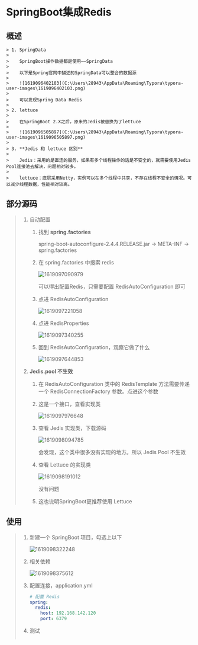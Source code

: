 # SpringBoot集成Redis

## 概述

	> 1. SpringData
	>
	>    SpringBoot操作数据都是使用——SpringData
	>
	>    以下是Spring官网中描述的SpringData可以整合的数据源
	>
	>    ![1619096402103](C:\Users\28943\AppData\Roaming\Typora\typora-user-images\1619096402103.png)
	>
	>    可以发现Spring Data Redis
	>
	> 2. lettuce
	>
	>    在SpringBoot 2.X之后，原来的Jedis被替换为了lettuce
	>
	>    ![1619096505897](C:\Users\28943\AppData\Roaming\Typora\typora-user-images\1619096505897.png)
	>
	> 3. **Jedis 和 lettuce 区别**
	>
	>    Jedis：采用的是直连的服务，如果有多个线程操作的话是不安全的，就需要使用Jedis Pool连接池去解决，问题相对较多。
	>
	>    lettuce：底层采用Netty，实例可以在多个线程中共享，不存在线程不安全的情况。可以减少线程数据，性能相对较高。

## 部分源码

> 1. 自动配置
>
>    1. 找到 **spring.factories**
>
>        spring-boot-autoconfigure-2.4.4.RELEASE.jar → META-INF → spring.factories 
>
>    2. 在 spring.factories 中搜索 redis
>
>       ![1619097090979](C:\Users\28943\AppData\Roaming\Typora\typora-user-images\1619097090979.png)
>
>       可以得出配置Redis，只需要配置 RedisAutoConfiguration 即可
>
>    3. 点进 RedisAutoConfiguration
>
>       ![1619097221058](C:\Users\28943\AppData\Roaming\Typora\typora-user-images\1619097221058.png)
>
>    4. 点进 RedisProperties
>
>       ![1619097340255](C:\Users\28943\AppData\Roaming\Typora\typora-user-images\1619097340255.png)
>
>    5. 回到 RedisAutoConfiguration，观察它做了什么
>
>       ![1619097644853](C:\Users\28943\AppData\Roaming\Typora\typora-user-images\1619097644853.png)
>
> 2. **Jedis.pool 不生效**
>
>    1. 在 RedisAutoConfiguration 类中的 RedisTemplate 方法需要传递一个 RedisConnectionFactory 参数。点进这个参数
>
>    2. 这是一个接口，查看实现类
>
>       ![1619097976648](C:\Users\28943\AppData\Roaming\Typora\typora-user-images\1619097976648.png)
>
>    3. 查看 Jedis 实现类，下载源码
>
>       ![1619098094785](C:\Users\28943\AppData\Roaming\Typora\typora-user-images\1619098094785.png)
>
>       会发现，这个类中很多没有实现的地方。所以 Jedis Pool 不生效
>
>    4. 查看 Lettuce 的实现类
>
>       ![1619098191012](C:\Users\28943\AppData\Roaming\Typora\typora-user-images\1619098191012.png)
>
>       没有问题
>
>    5. 这也说明SpringBoot更推荐使用 Lettuce

## 使用

> 1. 新建一个 SpringBoot 项目，勾选上以下
>
>    ![1619098322248](C:\Users\28943\AppData\Roaming\Typora\typora-user-images\1619098322248.png)
>
> 2. 相关依赖
>
>    ![1619098375612](C:\Users\28943\AppData\Roaming\Typora\typora-user-images\1619098375612.png)
>
> 3. 配置连接，application.yml
>
>    ```yaml
>    # 配置 Redis
>    spring:
>      redis:
>        host: 192.168.142.120
>        port: 6379
>    ```
>
> 4. 测试
>
>    ```java
>    
>    ```
>
>    